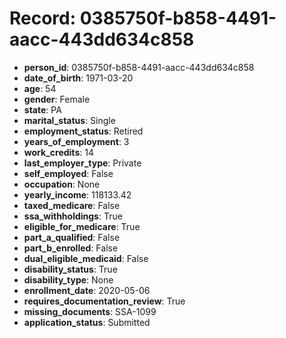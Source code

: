 # Record: 0385750f-b858-4491-aacc-443dd634c858

- **person_id**: 0385750f-b858-4491-aacc-443dd634c858
- **date_of_birth**: 1971-03-20
- **age**: 54
- **gender**: Female
- **state**: PA
- **marital_status**: Single
- **employment_status**: Retired
- **years_of_employment**: 3
- **work_credits**: 14
- **last_employer_type**: Private
- **self_employed**: False
- **occupation**: None
- **yearly_income**: 118133.42
- **taxed_medicare**: False
- **ssa_withholdings**: True
- **eligible_for_medicare**: True
- **part_a_qualified**: False
- **part_b_enrolled**: False
- **dual_eligible_medicaid**: False
- **disability_status**: True
- **disability_type**: None
- **enrollment_date**: 2020-05-06
- **requires_documentation_review**: True
- **missing_documents**: SSA-1099
- **application_status**: Submitted
